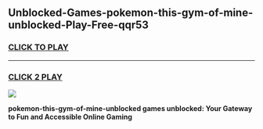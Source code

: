
## Unblocked-Games-pokemon-this-gym-of-mine-unblocked-Play-Free-qqr53
<h3>
<a href="https://premium76.site?title=pokemon-this-gym-of-mine-unblocked&ref=18A1">CLICK TO PLAY</a></h3>
<hr>

<h3>
<a href="https://premium76.site?title=pokemon-this-gym-of-mine-unblocked&ref=18A1">CLICK 2 PLAY</a>
  
</h3>

<a href="https://premium76.site?title=pokemon-this-gym-of-mine-unblocked&ref=18A1"><img src="https://clearcache.store/games.png"></a>


**pokemon-this-gym-of-mine-unblocked games unblocked: Your Gateway to Fun and Accessible Online Gaming**
